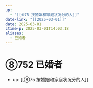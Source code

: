 ```yaml
---
up:
  - "[[⑧75 按婚姻和家庭状况分的人]]"
date-link: "[[2025-03-01]]"
date: 2025-03-01
ctime-p: 2025-03-01T14:03:18
aliases:
  - 已婚者
---
```


# ⑧752 已婚者

- up: [[⑧75 按婚姻和家庭状况分的人]]
